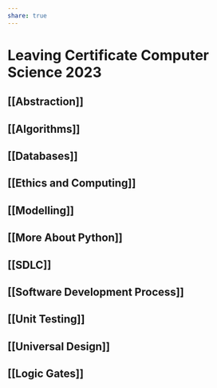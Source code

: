 ```yaml
---
share: true  
---  
```


# Leaving Certificate Computer Science 2023
## [[Abstraction]]
## [[Algorithms]]
## [[Databases]]
## [[Ethics and Computing]]
## [[Modelling]]
## [[More About Python]]
## [[SDLC]]
## [[Software Development Process]]
## [[Unit Testing]]
## [[Universal Design]]
## [[Logic Gates]]